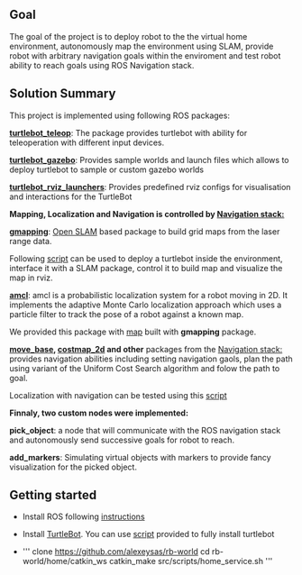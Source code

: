 ##  Goal
The goal of the project is to deploy robot to the the virtual home environment, autonomously map the environment using SLAM, provide robot with arbitrary navigation goals within the enviroment and test robot ability to reach goals using ROS Navigation stack. 


## Solution Summary

This project is implemented using  following ROS packages:

**[turtlebot_teleop](http://wiki.ros.org/turtlebot_teleop)**: The package provides turtlebot with ability for teleoperation with different input devices.

**[turtlebot_gazebo](http://wiki.ros.org/turtlebot_gazebo)**: Provides sample worlds and launch files which allows to deploy turtlebot to sample or custom gazebo worlds

**[turtlebot_rviz_launchers](http://wiki.ros.org/turtlebot_rviz_launchers)**: Provides predefined rviz configs for visualisation and interactions for the TurtleBot


**Mapping, Localization and Navigation is controlled by [Navigation stack:](http://wiki.ros.org/turtlebot_navigation/Tutorials/Setup%20the%20Navigation%20Stack%20for%20TurtleBot)**


**[gmapping](http://wiki.ros.org/gmapping)**: [Open SLAM](https://openslam-org.github.io/gmapping.html) based package to build grid maps from the laser range data.

Following [script](/catkin_ws/src/scripts/test_slam.sh) can be used to deploy a turtlebot inside the environment, interface it with a SLAM package, control it to build map and visualize the map in rviz.

**[amcl](http://wiki.ros.org/amcl)**: amcl is a probabilistic localization system for a robot moving in 2D. It implements the adaptive  Monte Carlo localization approach which uses a particle filter to track the pose of a robot against a known map. 

We provided this package with [map](/catkin_ws/src/map/my_map.pgm) built with **gmapping** package.

**[move_base](http://wiki.ros.org/move_base), [costmap_2d](http://wiki.ros.org/costmap_2d]) and other** packages from the [Navigation stack:](http://wiki.ros.org/turtlebot_navigation/Tutorials/Setup%20the%20Navigation%20Stack%20for%20TurtleBot) provides navigation abilities including setting navigation gaols, plan the path using variant of the Uniform Cost Search algorithm and folow the path to goal.

Localization with navigation can be tested using this [script](/catkin_ws/src/script/test_navigation.sh) 

**Finnaly, two custom nodes were implemented:**

**pick_object**: a node that will communicate with the ROS navigation stack and autonomously send successive goals for robot to reach.

**add_markers**: Simulating virtual objects with markers to provide fancy visualization for the picked object.


## Getting started

* Install ROS following [instructions](http://wiki.ros.org/kinetic/Installation)

* Install [TurtleBot](http://wiki.ros.org/action/fullsearch/Robots/TurtleBot?action=fullsearch&context=180&value=linkto%3A%22Robots%2FTurtleBot%22).  You can use [script](/catkin_ws/src/scripts/turtlebot_install.sh) provided to fully install turtlebot

* '''
clone https://github.com/alexeysas/rb-world
cd rb-world/home/catkin_ws
catkin_make
src/scripts/home_service.sh
'''
